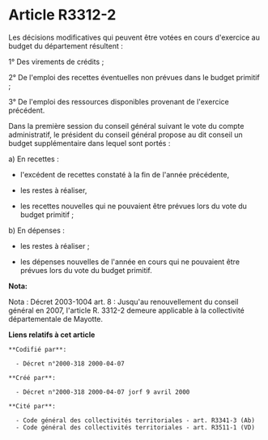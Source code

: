 # Article R3312-2

Les décisions modificatives qui peuvent être votées en cours d'exercice au budget du département résultent :

1° Des virements de crédits ;

2° De l'emploi des recettes éventuelles non prévues dans le budget primitif ;

3° De l'emploi des ressources disponibles provenant de l'exercice précédent.

Dans la première session du conseil général suivant le vote du compte administratif, le président du conseil général propose
au dit conseil un budget supplémentaire dans lequel sont portés :

a) En recettes :

- l'excédent de recettes constaté à la fin de l'année précédente,

- les restes à réaliser, 

- les recettes nouvelles qui ne pouvaient être prévues lors du vote du budget primitif ;

b) En dépenses :

- les restes à réaliser ;

- les dépenses nouvelles de l'année en cours qui ne pouvaient être prévues lors du vote du budget primitif.

**Nota:**

Nota : Décret 2003-1004 art. 8 : Jusqu'au renouvellement du conseil général en 2007, l'article R. 3312-2 demeure applicable à
la collectivité départementale de Mayotte.

**Liens relatifs à cet article**

	**Codifié par**:

	  - Décret n°2000-318 2000-04-07

	**Créé par**:

	  - Décret n°2000-318 2000-04-07 jorf 9 avril 2000

	**Cité par**:

	  - Code général des collectivités territoriales - art. R3341-3 (Ab)
	  - Code général des collectivités territoriales - art. R3511-1 (VD)
